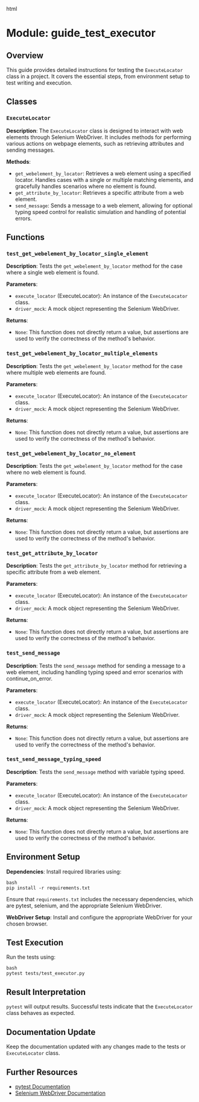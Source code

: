 html
<h1>Module: guide_test_executor</h1>

<h2>Overview</h2>
<p>This guide provides detailed instructions for testing the <code>ExecuteLocator</code> class in a project. It covers the essential steps, from environment setup to test writing and execution.</p>

<h2>Classes</h2>

<h3><code>ExecuteLocator</code></h3>

<p><strong>Description</strong>: The <code>ExecuteLocator</code> class is designed to interact with web elements through Selenium WebDriver. It includes methods for performing various actions on webpage elements, such as retrieving attributes and sending messages.</p>

<p><strong>Methods</strong>:</p>
<ul>
  <li><code>get_webelement_by_locator</code>: Retrieves a web element using a specified locator. Handles cases with a single or multiple matching elements, and gracefully handles scenarios where no element is found.</li>
  <li><code>get_attribute_by_locator</code>: Retrieves a specific attribute from a web element.</li>
  <li><code>send_message</code>: Sends a message to a web element, allowing for optional typing speed control for realistic simulation and handling of potential errors.</li>
</ul>

<h2>Functions</h2>

<!-- Note:  The following functions are test functions, not part of the class -->

<h3><code>test_get_webelement_by_locator_single_element</code></h3>

<p><strong>Description</strong>: Tests the <code>get_webelement_by_locator</code> method for the case where a single web element is found.</p>

<p><strong>Parameters</strong>:</p>
<ul>
  <li><code>execute_locator</code> (ExecuteLocator): An instance of the <code>ExecuteLocator</code> class.</li>
  <li><code>driver_mock</code>: A mock object representing the Selenium WebDriver.</li>
</ul>

<p><strong>Returns</strong>:</p>
<ul>
  <li><code>None</code>: This function does not directly return a value, but assertions are used to verify the correctness of the method's behavior.</li>
</ul>


<h3><code>test_get_webelement_by_locator_multiple_elements</code></h3>

<p><strong>Description</strong>: Tests the <code>get_webelement_by_locator</code> method for the case where multiple web elements are found.</p>
<p><strong>Parameters</strong>:</p>
<ul>
    <li><code>execute_locator</code> (ExecuteLocator): An instance of the <code>ExecuteLocator</code> class.</li>
    <li><code>driver_mock</code>: A mock object representing the Selenium WebDriver.</li>
</ul>
<p><strong>Returns</strong>:</p>
<ul>
    <li><code>None</code>: This function does not directly return a value, but assertions are used to verify the correctness of the method's behavior.</li>
</ul>

<h3><code>test_get_webelement_by_locator_no_element</code></h3>

<p><strong>Description</strong>: Tests the <code>get_webelement_by_locator</code> method for the case where no web element is found.</p>

<p><strong>Parameters</strong>:</p>
<ul>
  <li><code>execute_locator</code> (ExecuteLocator): An instance of the <code>ExecuteLocator</code> class.</li>
  <li><code>driver_mock</code>: A mock object representing the Selenium WebDriver.</li>
</ul>

<p><strong>Returns</strong>:</p>
<ul>
  <li><code>None</code>: This function does not directly return a value, but assertions are used to verify the correctness of the method's behavior.</li>
</ul>


<h3><code>test_get_attribute_by_locator</code></h3>

<p><strong>Description</strong>: Tests the <code>get_attribute_by_locator</code> method for retrieving a specific attribute from a web element.</p>
<p><strong>Parameters</strong>:</p>
<ul>
    <li><code>execute_locator</code> (ExecuteLocator): An instance of the <code>ExecuteLocator</code> class.</li>
    <li><code>driver_mock</code>: A mock object representing the Selenium WebDriver.</li>
</ul>

<p><strong>Returns</strong>:</p>
<ul>
    <li><code>None</code>: This function does not directly return a value, but assertions are used to verify the correctness of the method's behavior.</li>
</ul>

<h3><code>test_send_message</code></h3>

<p><strong>Description</strong>: Tests the <code>send_message</code> method for sending a message to a web element, including handling typing speed and error scenarios with continue_on_error.</p>

<p><strong>Parameters</strong>:</p>
<ul>
    <li><code>execute_locator</code> (ExecuteLocator): An instance of the <code>ExecuteLocator</code> class.</li>
    <li><code>driver_mock</code>: A mock object representing the Selenium WebDriver.</li>
</ul>

<p><strong>Returns</strong>:</p>
<ul>
    <li><code>None</code>: This function does not directly return a value, but assertions are used to verify the correctness of the method's behavior.</li>
</ul>

<h3><code>test_send_message_typing_speed</code></h3>

<p><strong>Description</strong>: Tests the <code>send_message</code> method with variable typing speed.</p>
<p><strong>Parameters</strong>:</p>
<ul>
  <li><code>execute_locator</code> (ExecuteLocator): An instance of the <code>ExecuteLocator</code> class.</li>
  <li><code>driver_mock</code>: A mock object representing the Selenium WebDriver.</li>
</ul>

<p><strong>Returns</strong>:</p>
<ul>
  <li><code>None</code>: This function does not directly return a value, but assertions are used to verify the correctness of the method's behavior.</li>
</ul>


<h2>Environment Setup</h2>

<p><strong>Dependencies</strong>: Install required libraries using:</p>
<pre><code>bash
pip install -r requirements.txt
</code></pre>
<p>Ensure that <code>requirements.txt</code> includes the necessary dependencies, which are pytest, selenium, and the appropriate Selenium WebDriver.</p>

<p><strong>WebDriver Setup</strong>: Install and configure the appropriate WebDriver for your chosen browser.</p>

<h2>Test Execution</h2>

<p>Run the tests using:</p>
<pre><code>bash
pytest tests/test_executor.py
</code></pre>

<h2>Result Interpretation</h2>

<p><code>pytest</code> will output results. Successful tests indicate that the <code>ExecuteLocator</code> class behaves as expected.</p>



<h2>Documentation Update</h2>

<p>Keep the documentation updated with any changes made to the tests or <code>ExecuteLocator</code> class.</p>

<h2>Further Resources</h2>

<ul>
  <li><a href="https://docs.pytest.org/en/latest/">pytest Documentation</a></li>
  <li><a href="https://www.selenium.dev/documentation/webdriver/">Selenium WebDriver Documentation</a></li>
</ul>